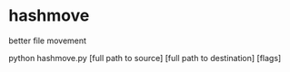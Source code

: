 # hashmove
better file movement

python hashmove.py [full path to source] [full path to destination] [flags]
